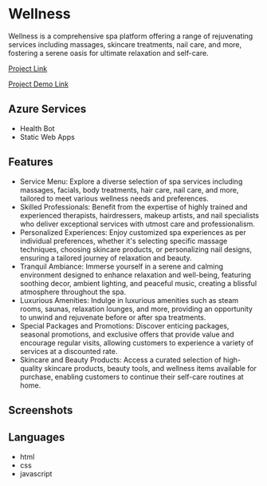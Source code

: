 # Wellness
Wellness is a comprehensive spa platform offering a range of rejuvenating services including massages, skincare treatments, nail care, and more, fostering a serene oasis for ultimate relaxation and self-care.

[Project Link](https://victorious-plant-0102a2a00.3.azurestaticapps.net/)

[Project Demo Link]()

## Azure Services
* Health Bot
* Static Web Apps

## Features
* Service Menu: Explore a diverse selection of spa services including massages, facials, body treatments, hair care, nail care, and more, tailored to meet various wellness needs and preferences.
* Skilled Professionals: Benefit from the expertise of highly trained and experienced therapists, hairdressers, makeup artists, and nail specialists who deliver exceptional services with utmost care and professionalism.
* Personalized Experiences: Enjoy customized spa experiences as per individual preferences, whether it's selecting specific massage techniques, choosing skincare products, or personalizing nail designs, ensuring a tailored journey of relaxation and beauty.
* Tranquil Ambiance: Immerse yourself in a serene and calming environment designed to enhance relaxation and well-being, featuring soothing decor, ambient lighting, and peaceful music, creating a blissful atmosphere throughout the spa.
* Luxurious Amenities: Indulge in luxurious amenities such as steam rooms, saunas, relaxation lounges, and more, providing an opportunity to unwind and rejuvenate before or after spa treatments.
* Special Packages and Promotions: Discover enticing packages, seasonal promotions, and exclusive offers that provide value and encourage regular visits, allowing customers to experience a variety of services at a discounted rate.
* Skincare and Beauty Products: Access a curated selection of high-quality skincare products, beauty tools, and wellness items available for purchase, enabling customers to continue their self-care routines at home.

## Screenshots

## Languages
* html
* css
* javascript
